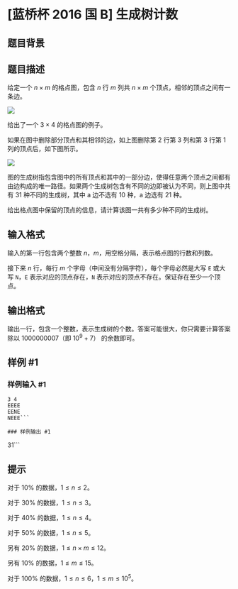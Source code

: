 # [蓝桥杯 2016 国 B] 生成树计数

## 题目背景



## 题目描述

给定一个 $n×m$ 的格点图，包含 $n$ 行 $m$ 列共 $n×m$ 个顶点，相邻的顶点之间有一条边。

![](https://cdn.luogu.com.cn/upload/image_hosting/n56tzo5w.png)

给出了一个 $3×4$ 的格点图的例子。

如果在图中删除部分顶点和其相邻的边，如上图删除第 $2$ 行第 $3$ 列和第 $3$ 行第 $1$ 列的顶点后，如下图所示。

![](https://cdn.luogu.com.cn/upload/image_hosting/alcq3m2c.png)

图的生成树指包含图中的所有顶点和其中的一部分边，使得任意两个顶点之间都有由边构成的唯一路径。如果两个生成树包含有不同的边即被认为不同，则上图中共有 $31$ 种不同的生成树，其中 a 边不选有 $10$ 种，a 边选有 $21$ 种。

给出格点图中保留的顶点的信息，请计算该图一共有多少种不同的生成树。

## 输入格式

输入的第一行包含两个整数 $n$，$m$，用空格分隔，表示格点图的行数和列数。

接下来 $n$ 行，每行 $m$ 个字母（中间没有分隔字符），每个字母必然是大写 `E` 或大写 `N`，`E` 表示对应的顶点存在，`N` 表示对应的顶点不存在。保证存在至少一个顶点。

## 输出格式

输出一行，包含一个整数，表示生成树的个数。答案可能很大，你只需要计算答案除以 $1000000007$（即 $10^9+7$） 的余数即可。

## 样例 #1

### 样例输入 #1
```
3 4
EEEE
EENE
NEEE```

### 样例输出 #1

```
31```

## 提示

对于 $10\%$ 的数据，$1\le n\le2$。

对于 $30\%$ 的数据，$1\le n\le3$。

对于 $40\%$ 的数据，$1\le n\le4$。

对于 $50\%$ 的数据，$1\le n\le5$。

另有 $20\%$ 的数据，$1\le n\times m\le12$。

另有 $10\%$ 的数据，$1\le m\le15$。

对于 $100\%$ 的数据，$1\le n\le6，1\le m\le10^5$。

